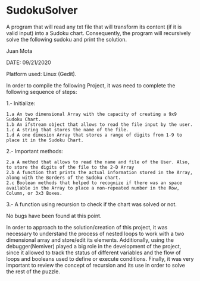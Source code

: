 # SudokuSolver
A program that will read any txt file that will transform its content (if it is valid input) into a Sudoku chart. Consequently, the program will recursively solve the following sudoku and print the solution. 

Juan Mota 

DATE: 09/21/2020

Platform used: Linux (Gedit).

In order to compile the following Project, it was need to complete the following sequence of steps:

1.- Initialize:

	1.a An two dimensional Array with the capacity of creating a 9x9 Sudoku Chart.
	1.b An ifstream object that allows to read the file input by the user.
	1.c A string that stores the name of the file.
	1.d A one dimesion Array that stores a range of digits from 1-9 to place it in the Sudoku Chart.
	
2.- Important methods:

	2.a A method that allows to read the name and file of the User. Also, to store the digits of the file to the 2-D Array
	2.b A function that prints the actual information stored in the Array, along with the Borders of the Sudoku chart.
	2.c Boolean methods that helped to recognize if there was an space available in the Array to place a non-repeated number in the Row, Column, or 3x3 Boxes.
	
3.- A function using recursion to check if the chart was solved or not.

No bugs have been found at this point.

In order to approach to the solution/creation of this project, it was necessary to understand the process of nested loops to work with a two dimensional array and store/edit its elements.
Additionally, using the debugger(Nemiver) played a big role in the development of the project, since it allowed to track the status of different variables and the flow of loops and booleans
used to define or execute conditions. Finally, it was very important to review the concept of recursion and its use in order to solve the rest of the puzzle.

